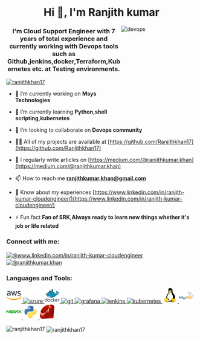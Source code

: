 <h1 align="center">Hi 👋, I'm Ranjith kumar</h1>
<img src="https://camo.githubusercontent.com/b995d7197188fbc1d9e072f2808bf1eae783444dd45cf152097fc410146426bd/687474703a2f2f73747564696f706978656c2e696e2f77702d636f6e74656e742f75706c6f6164732f323031372f31312f31386134393439666339633830363731373264336239366533303265373039372e676966" alt="devops" align="right" style="width:200px;height:250px;">
<h3 align="center">I'm Cloud Support Engineer with 7 years of total experience and currently working with Devops tools such as Github,jenkins,docker,Terraform,Kubernetes etc. at Testing environments.</h3>
<p align="left"> <a href="https://github.com/ryo-ma/github-profile-trophy"><img src="https://github-profile-trophy.vercel.app/?username=ranjithkhan17" alt="ranjithkhan17" /></a> </p>

- 🔭 I’m currently working on **Msys Technologies**

- 🌱 I’m currently learning **Python,shell scripting,kubernetes**

- 👯 I’m looking to collaborate on **Devops community**

- 👨‍💻 All of my projects are available at [https://github.com/Ranjithkhan17](https://github.com/Ranjithkhan17)

- 📝 I regularly write articles on [https://medium.com/@ranjithkumar.khan](https://medium.com/@ranjithkumar.khan)

- 📫 How to reach me **ranjithkumar.khan@gmail.com**

- 📄 Know about my experiences [https://www.linkedin.com/in/ranjith-kumar-cloudengineer/](https://www.linkedin.com/in/ranjith-kumar-cloudengineer/)

- ⚡ Fun fact **Fan of SRK,Always ready to learn new things whether it's job or life related**

<h3 align="left">Connect with me:</h3>
<p align="left">
<a href="https://linkedin.com/in/@www.linkedin.com/in/ranjith-kumar-cloudengineer" target="blank"><img align="center" src="https://raw.githubusercontent.com/rahuldkjain/github-profile-readme-generator/master/src/images/icons/Social/linked-in-alt.svg" alt="@www.linkedin.com/in/ranjith-kumar-cloudengineer" height="30" width="40" /></a>
<a href="https://medium.com/@ranjithkumar.khan" target="blank"><img align="center" src="https://raw.githubusercontent.com/rahuldkjain/github-profile-readme-generator/master/src/images/icons/Social/medium.svg" alt="@ranjithkumar.khan" height="30" width="40" /></a>
</p>

<h3 align="left">Languages and Tools:</h3>
<p align="left"> <a href="https://aws.amazon.com" target="_blank" rel="noreferrer"> <img src="https://raw.githubusercontent.com/devicons/devicon/master/icons/amazonwebservices/amazonwebservices-original-wordmark.svg" alt="aws" width="40" height="40"/> </a> <a href="https://azure.microsoft.com/en-in/" target="_blank" rel="noreferrer"> <img src="https://www.vectorlogo.zone/logos/microsoft_azure/microsoft_azure-icon.svg" alt="azure" width="40" height="40"/> </a> <a href="https://www.docker.com/" target="_blank" rel="noreferrer"> <img src="https://raw.githubusercontent.com/devicons/devicon/master/icons/docker/docker-original-wordmark.svg" alt="docker" width="40" height="40"/> </a> <a href="https://git-scm.com/" target="_blank" rel="noreferrer"> <img src="https://www.vectorlogo.zone/logos/git-scm/git-scm-icon.svg" alt="git" width="40" height="40"/> </a> <a href="https://grafana.com" target="_blank" rel="noreferrer"> <img src="https://www.vectorlogo.zone/logos/grafana/grafana-icon.svg" alt="grafana" width="40" height="40"/> </a> <a href="https://www.jenkins.io" target="_blank" rel="noreferrer"> <img src="https://www.vectorlogo.zone/logos/jenkins/jenkins-icon.svg" alt="jenkins" width="40" height="40"/> </a> <a href="https://kubernetes.io" target="_blank" rel="noreferrer"> <img src="https://www.vectorlogo.zone/logos/kubernetes/kubernetes-icon.svg" alt="kubernetes" width="40" height="40"/> </a> <a href="https://www.linux.org/" target="_blank" rel="noreferrer"> <img src="https://raw.githubusercontent.com/devicons/devicon/master/icons/linux/linux-original.svg" alt="linux" width="40" height="40"/> </a> <a href="https://www.mysql.com/" target="_blank" rel="noreferrer"> <img src="https://raw.githubusercontent.com/devicons/devicon/master/icons/mysql/mysql-original-wordmark.svg" alt="mysql" width="40" height="40"/> </a> <a href="https://www.nginx.com" target="_blank" rel="noreferrer"> <img src="https://raw.githubusercontent.com/devicons/devicon/master/icons/nginx/nginx-original.svg" alt="nginx" width="40" height="40"/> </a> <a href="https://www.python.org" target="_blank" rel="noreferrer"> <img src="https://raw.githubusercontent.com/devicons/devicon/master/icons/python/python-original.svg" alt="python" width="40" height="40"/> </a> <a href="https://www.ruby-lang.org/en/" target="_blank" rel="noreferrer"> <img src="https://raw.githubusercontent.com/devicons/devicon/master/icons/ruby/ruby-original.svg" alt="ruby" width="40" height="40"/> </a> </p>

<p><img align="left" src="https://github-readme-stats.vercel.app/api/top-langs?username=ranjithkhan17&show_icons=true&locale=en&layout=compact" alt="ranjithkhan17" /></p>

<p>&nbsp;<img align="center" src="https://github-readme-stats.vercel.app/api?username=ranjithkhan17&show_icons=true&locale=en" alt="ranjithkhan17" /></p>
